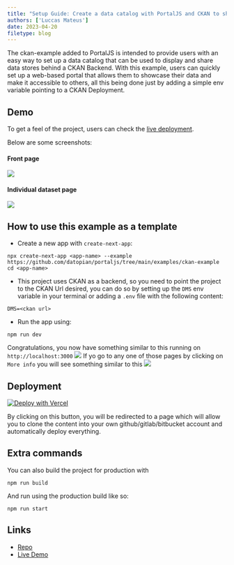 ```yaml
---
title: "Setup Guide: Create a data catalog with PortalJS and CKAN to share your data stories"
authors: ['Luccas Mateus']
date: 2023-04-20
filetype: blog
---
```


The ckan-example added to PortalJS is intended to provide users with an easy way to set up a data catalog that can be used to display and share data stores behind a CKAN Backend. With this example, users can quickly set up a web-based portal that allows them to showcase their data and make it accessible to others, all this being done just by adding a simple env variable pointing to a CKAN Deployment.

## Demo

To get a feel of the project, users can check the [live deployment](https://ckan-example.portaljs.org).

Below are some screenshots:

#### Front page

![](https://i.imgur.com/NlTAIAg.png)

#### Individual dataset page

![](https://i.imgur.com/RRoIlGf.png)

## How to use this example as a template

- Create a new app with `create-next-app`:

```
npx create-next-app <app-name> --example https://github.com/datopian/portaljs/tree/main/examples/ckan-example
cd <app-name>
```

- This project uses CKAN as a backend, so you need to point the project to the CKAN Url desired, you can do so by setting up the `DMS` env variable in your terminal or adding a `.env` file with the following content:

```
DMS=<ckan url>
```

- Run the app using:

```
npm run dev
```

Congratulations, you now have something similar to this running on `http://localhost:3000`
![](https://media.discordapp.net/attachments/1069718983604977754/1098252297726865408/image.png?width=853&height=461)
If yo go to any one of those pages by clicking on `More info` you will see something similar to this
![](https://media.discordapp.net/attachments/1069718983604977754/1098252298074988595/image.png?width=853&height=461)

## Deployment

[![Deploy with Vercel](https://vercel.com/button)](https://vercel.com/new/clone?repository-url=https%3A%2F%2Fgithub.com%2Fdatopian%2Fportaljs%2Ftree%2Fmain%2Fexamples%2Fckan-example&env=DMS&envDescription=URL%20For%20the%20CKAN%20Backend%20Ex%3A%20https%3A%2F%2Fdemo.dev.datopian.com)

By clicking on this button, you will be redirected to a page which will allow you to clone the content into your own github/gitlab/bitbucket account and automatically deploy everything.

## Extra commands

You can also build the project for production with

```
npm run build
```

And run using the production build like so:

```
npm run start
```


## Links

- [Repo](https://github.com/datopian/portaljs/tree/main/examples/ckan-example)  
- [Live Demo](https://ckan-example.portaljs.org)  

